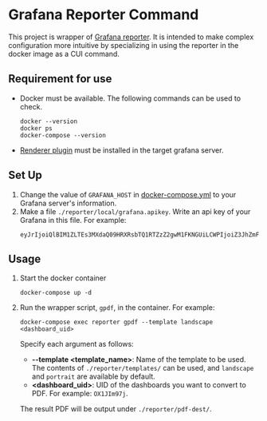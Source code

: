 # Grafana Reporter Command

This project is wrapper of [Grafana reporter](https://github.com/IzakMarais/reporter).
It is intended to make complex configuration more intuitive by specializing in using the reporter in the docker image as a CUI command.

## Requirement for use

- Docker must be available. The following commands can be used to check.

    ```shell
    docker --version
    docker ps
    docker-compose --version
    ```

- [Renderer plugin](https://grafana.com/grafana/plugins/grafana-image-renderer/) must be installed in the target grafana server.
  

## Set Up

1. Change the value of `GRAFANA_HOST` in [docker-compose.yml](./docker-compose.yml) to your Grafana server's information.
2. Make a file `./reporter/local/grafana.apikey`. Write an api key of your Grafana in this file. For example:
    ```plane
    eyJrIjoiQlBIM1ZLTEs3MXdaQ09HRXRsbTQ1RTZzZ2gwM1FKNGUiLCWPIjoiZ3JhZmFuYS1yZXBvc894257d35459aoxfQ==
    ```


## Usage

1. Start the docker container

    ```shell
    docker-compose up -d
    ```

2. Run the wrapper script, `gpdf`, in the container. For example:

    ```shell
    docker-compose exec reporter gpdf --template landscape <dashboard_uid>
    ```

    Specify each argument as follows:

    - **--template <template_name>**: Name of the template to be used. The contents of `./reporter/templates/` can be used, and `landscape` and `portrait` are available by default.
    - **<dashboard_uid>**: UID of the dashboards you want to convert to PDF. For example: `OX1JIm97j`.

    The result PDF will be output under `./reporter/pdf-dest/`.
